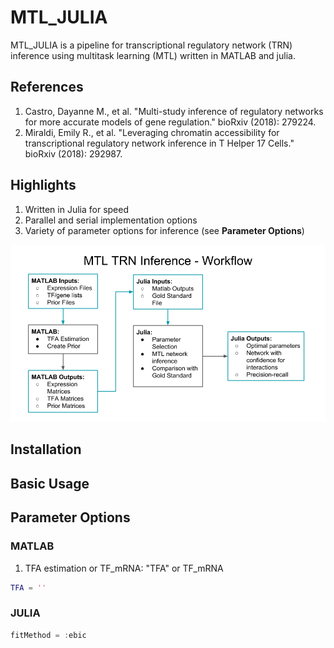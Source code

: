 # MTL_JULIA
MTL_JULIA is a pipeline for transcriptional regulatory network (TRN) inference using multitask learning (MTL) written in MATLAB and julia. 

## References 
1. Castro, Dayanne M., et al. "Multi-study inference of regulatory networks for more accurate models of gene regulation." bioRxiv (2018): 279224.
2. Miraldi, Emily R., et al. "Leveraging chromatin accessibility for transcriptional regulatory network inference in T Helper 17 Cells." bioRxiv (2018): 292987.

## Highlights
1. Written in Julia for speed
2. Parallel and serial implementation options
3. Variety of parameter options for inference (see **Parameter Options**)

![](/images/MTL_TRN_Inference_Workflow.png)

## Installation 

## Basic Usage

## Parameter Options 
### MATLAB
1. TFA estimation or TF_mRNA: "TFA" or TF_mRNA
```MATLAB 
TFA = ''
``` 
### JULIA
```julia
fitMethod = :ebic
```
